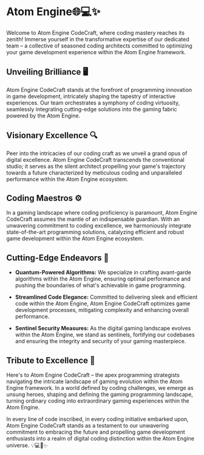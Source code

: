 # Atom Engine🌐💻✨

Welcome to Atom Engine CodeCraft, where coding mastery reaches its zenith! Immerse yourself in the transformative expertise of our dedicated team – a collective of seasoned coding architects committed to optimizing your game development experience within the Atom Engine framework.

## Unveiling Brilliance 🖥️

Atom Engine CodeCraft stands at the forefront of programming innovation in game development, intricately shaping the tapestry of interactive experiences. Our team orchestrates a symphony of coding virtuosity, seamlessly integrating cutting-edge solutions into the gaming fabric powered by the Atom Engine.

## Visionary Excellence 🔍

Peer into the intricacies of our coding craft as we unveil a grand opus of digital excellence. Atom Engine CodeCraft transcends the conventional studio; it serves as the silent architect propelling your game's trajectory towards a future characterized by meticulous coding and unparalleled performance within the Atom Engine ecosystem.

## Coding Maestros ⚙️

In a gaming landscape where coding proficiency is paramount, Atom Engine CodeCraft assumes the mantle of an indispensable guardian. With an unwavering commitment to coding excellence, we harmoniously integrate state-of-the-art programming solutions, catalyzing efficient and robust game development within the Atom Engine ecosystem.

## Cutting-Edge Endeavors 🚀

- **Quantum-Powered Algorithms:** We specialize in crafting avant-garde algorithms within the Atom Engine, ensuring optimal performance and pushing the boundaries of what's achievable in game programming.
  
- **Streamlined Code Elegance:** Committed to delivering sleek and efficient code within the Atom Engine, Atom Engine CodeCraft optimizes game development processes, mitigating complexity and enhancing overall performance.
  
- **Sentinel Security Measures:** As the digital gaming landscape evolves within the Atom Engine, we stand as sentinels, fortifying our codebases and ensuring the integrity and security of your gaming masterpiece.

## Tribute to Excellence 🎉

Here's to Atom Engine CodeCraft – the apex programming strategists navigating the intricate landscape of gaming evolution within the Atom Engine framework. In a world defined by coding challenges, we emerge as unsung heroes, shaping and defining the gaming programming landscape, turning ordinary coding into extraordinary gaming experiences within the Atom Engine.

In every line of code inscribed, in every coding initiative embarked upon, Atom Engine CodeCraft stands as a testament to our unwavering commitment to embracing the future and propelling game development enthusiasts into a realm of digital coding distinction within the Atom Engine universe. 💡💻🚀✨
